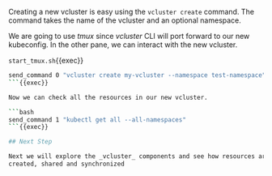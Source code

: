 Creating a new vcluster is easy using the `vcluster create` command. The command
takes the name of the vcluster and an optional namespace.

We are going to use _tmux_ since _vcluster_ CLI will port forward to our new
kubeconfig. In the other pane, we can interact with the new vcluster.

`start_tmux.sh`{{exec}}

```bash
send_command 0 "vcluster create my-vcluster --namespace test-namespace"
```{{exec}}

Now we can check all the resources in our new vcluster.

```bash
send_command 1 "kubectl get all --all-namespaces"
```{{exec}}

## Next Step

Next we will explore the _vcluster_ components and see how resources are
created, shared and synchronized


